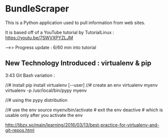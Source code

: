 # BundleScraper
This is a Python application used to pull information from web sites.

It is based off of a YouTube tutorial by TutorialLinux : https://youtu.be/7SWVXPYZLJM


-->> Progress update : 6/60 min into tutorial



New Technology Introduced : virtualenv & pip
--------------------------------------------------

3:43 Git Bash variation : 

//# install pip install virtualenv [--user] 
//# create an env virtualenv myenv virtualenv -p /usr/local/bin/pypy myenv 

//# using the pypy distribution 

//# use the env source myenv/bin/activate # exit the env deactive # which is usable only after you activate the env 

http://libzx.so/main/learning/2016/03/13/best-practice-for-virtualenv-and-git-repos.html

